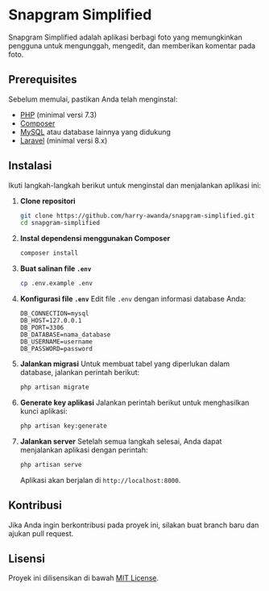 # Snapgram Simplified

Snapgram Simplified adalah aplikasi berbagi foto yang memungkinkan pengguna untuk mengunggah, mengedit, dan memberikan komentar pada foto. 

## Prerequisites

Sebelum memulai, pastikan Anda telah menginstal:

- [PHP](https://www.php.net/) (minimal versi 7.3)
- [Composer](https://getcomposer.org/)
- [MySQL](https://www.mysql.com/) atau database lainnya yang didukung
- [Laravel](https://laravel.com/docs/8.x/installation) (minimal versi 8.x)

## Instalasi

Ikuti langkah-langkah berikut untuk menginstal dan menjalankan aplikasi ini:

1. **Clone repositori**
   ```bash
   git clone https://github.com/harry-awanda/snapgram-simplified.git
   cd snapgram-simplified
   ```

2. **Instal dependensi menggunakan Composer**
   ```bash
   composer install
   ```

3. **Buat salinan file `.env`**
   ```bash
   cp .env.example .env
   ```

4. **Konfigurasi file `.env`**
   Edit file `.env` dengan informasi database Anda:
   ```plaintext
   DB_CONNECTION=mysql
   DB_HOST=127.0.0.1
   DB_PORT=3306
   DB_DATABASE=nama_database
   DB_USERNAME=username
   DB_PASSWORD=password
   ```

5. **Jalankan migrasi**
   Untuk membuat tabel yang diperlukan dalam database, jalankan perintah berikut:
   ```bash
   php artisan migrate
   ```

6. **Generate key aplikasi**
   Jalankan perintah berikut untuk menghasilkan kunci aplikasi:
   ```bash
   php artisan key:generate
   ```

7. **Jalankan server**
   Setelah semua langkah selesai, Anda dapat menjalankan aplikasi dengan perintah:
   ```bash
   php artisan serve
   ```

   Aplikasi akan berjalan di `http://localhost:8000`.

## Kontribusi

Jika Anda ingin berkontribusi pada proyek ini, silakan buat branch baru dan ajukan pull request.

## Lisensi

Proyek ini dilisensikan di bawah [MIT License](LICENSE).
